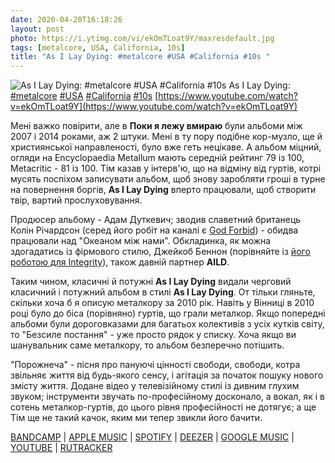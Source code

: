 ```yaml
---
date: 2020-04-20T16:18:26
layout: post
photo: https://i.ytimg.com/vi/ekOmTLoat9Y/maxresdefault.jpg
tags: [metalcore, USA, California, 10s]
title: "As I Lay Dying: #metalcore #USA #California #10s "
---
```

![As I Lay Dying: #metalcore #USA #California #10s ](https://i.ytimg.com/vi/ekOmTLoat9Y/maxresdefault.jpg)
As I Lay Dying: [#metalcore](/tags/#metalcore) [#USA](/tags/#USA) [#California](/tags/#California) [#10s](/tags/#10s) [https://www.youtube.com/watch?v=ekOmTLoat9Y](https://www.youtube.com/watch?v=ekOmTLoat9Y)

Мені важко повірити, але в **Поки я лежу вмираю** були альбоми між 2007 і 2014 роками, аж 2 штуки. Мені в ту пору подібне кор-музло, ще й християнської направленості, було вже геть нецікаве. А альбом міцний, огляди на Encyclopaedia Metallum мають середній рейтинг 79 із 100, Metacritic - 81 із 100. Тім казав у інтерв&#39;ю, що на відміну від гуртів, котрі мусять поспіхом записувати альбом, щоб знову заробляти гроші в турне на повернення боргів, **As I Lay Dying** вперто працювали, щоб створити твір, вартий прослуховування.

Продюсер альбому - Адам Дуткевич; зводив славетний британець Колін Річардсон (серед його робіт на каналі є [God Forbid](/2019-12-07-god-forbid--metalcore-usa-new-jersey-00s)) - обидва працювали над  &quot;Океаном між нами&quot;. Обкладинка, як можна здогадатись із фірмового стилю, Джейкоб Беннон (порівняйте із [його роботою для Integrity](/2019-12-02-integrity--metallic-hardcore-hardcore-usa-ohio)), також давній партнер **AILD**.

Таким чином, класичні й потужні **As I Lay Dying** видали черговий класичний і потужний альбом в стилі **As I Lay Dying**. От тільки гляньте, скільки хоча б я описую металкору за 2010 рік. Навіть у Вінниці в 2010 році було до біса (порівняно) гуртів, що грали металкор. Якщо попередні альбоми були дороговказами для багатьох колективів з усіх кутків світу, то &quot;Безсиле постання&quot; - уже просто рядок у списку. Хоча якщо ви шанувальник саме металкору, то альбом безперечно потішить.

&quot;Порожнеча&quot; - пісня про пануючі цінності свободи, свободи, котра звільняє життя від будь-якого сенсу, і агітація за початок пошуку нового змісту життя. Додане відео у телевізійному стилі із дивним глухим звуком; інструменти звучать по-професійному досконало, а вокал, як і в сотень металкор-гуртів, до цього рівня професійності не дотягує; а ще Тім ще не такий качок, яким ми тепер звикли його бачити.

[BANDCAMP](https://asilaydying.bandcamp.com/album/the-powerless-rise) \| [APPLE MUSIC](https://music.apple.com/ru/album/the-powerless-rise/366245095) \| [SPOTIFY](https://open.spotify.com/album/4vJxMmzmQsm0lvVo8QF6Lk) \| [DEEZER](https://www.deezer.com/en/album/6959164) \| [GOOGLE MUSIC](https://play.google.com/music/m/B3la5hfo4sncxkwze6auiipbute?t=The_Powerless_Rise_-_As_I_Lay_Dying) \| [YOUTUBE](https://www.youtube.com/playlist?list=OLAK5uy_lWIdS5IBEvPSdIqQ3mpTgHcSm9GYSnqOA) \| [RUTRACKER](https://rutracker.org/forum/viewtopic.php?t=4214731)